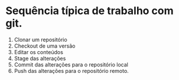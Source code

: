 # Sequência típica de trabalho com git.

1. Clonar um repositório
2. Checkout de uma versão
3. Editar os conteúdos
4. Stage das alterações
5. Commit das alterações para o repositório local
6. Push das alterações para o repositório remoto.